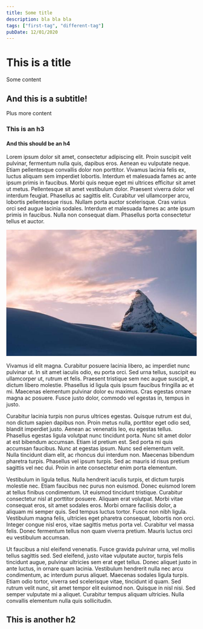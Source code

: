 ```yaml
---
title: Some title
description: bla bla bla
tags: ["first-tag", "different-tag"]
pubDate: 12/01/2020
---
```


# This is a title

Some content

## And this is a subtitle!

Plus more content

### This is an h3

#### And this should be an h4




Lorem ipsum dolor sit amet, consectetur adipiscing elit. Proin suscipit velit pulvinar, fermentum nulla quis, dapibus eros. Aenean eu vulputate neque. Etiam pellentesque convallis dolor non porttitor. Vivamus lacinia felis ex, luctus aliquam sem imperdiet lobortis. Interdum et malesuada fames ac ante ipsum primis in faucibus. Morbi quis neque eget mi ultrices efficitur sit amet ut metus. Pellentesque sit amet vestibulum dolor. Praesent viverra dolor vel interdum feugiat. Phasellus ac sagittis elit. Curabitur vel ullamcorper arcu, lobortis pellentesque risus. Nullam porta auctor scelerisque. Cras varius orci sed augue lacinia sodales. Interdum et malesuada fames ac ante ipsum primis in faucibus. Nulla non consequat diam. Phasellus porta consectetur tellus et auctor.

![alt text](./assets/image.png)
 
Vivamus id elit magna. Curabitur posuere lacinia libero, ac imperdiet nunc pulvinar ut. In sit amet iaculis odio, eu porta orci. Sed urna tellus, suscipit eu ullamcorper ut, rutrum et felis. Praesent tristique sem nec augue suscipit, a dictum libero molestie. Phasellus id ligula quis ipsum faucibus fringilla ac et mi. Maecenas elementum pulvinar dolor eu maximus. Cras egestas ornare magna ac posuere. Fusce justo dolor, commodo vel egestas in, tempus in justo.

Curabitur lacinia turpis non purus ultrices egestas. Quisque rutrum est dui, non dictum sapien dapibus non. Proin metus nulla, porttitor eget odio sed, blandit imperdiet justo. Aenean ac venenatis leo, eu egestas tellus. Phasellus egestas ligula volutpat nunc tincidunt porta. Nunc sit amet dolor at est bibendum accumsan. Etiam id pretium est. Sed porta mi quis accumsan faucibus. Nunc at egestas ipsum. Nunc sed elementum velit. Nulla tincidunt diam elit, ac rhoncus dui interdum non. Maecenas bibendum pharetra turpis. Phasellus vel ipsum turpis. Sed ac mauris id risus pretium sagittis vel nec dui. Proin in ante consectetur enim porta elementum.

Vestibulum in ligula tellus. Nulla hendrerit iaculis turpis, et dictum turpis molestie nec. Etiam faucibus nec purus non euismod. Donec euismod lorem at tellus finibus condimentum. Ut euismod tincidunt tristique. Curabitur consectetur nisl at porttitor posuere. Aliquam erat volutpat. Morbi vitae consequat eros, sit amet sodales eros. Morbi ornare facilisis dolor, a aliquam mi semper quis. Sed tempus luctus tortor. Fusce non nibh ligula. Vestibulum magna felis, ultricies eget pharetra consequat, lobortis non orci. Integer congue nisl eros, vitae sagittis metus porta vel. Curabitur vel massa felis. Donec fermentum tellus non quam viverra pretium. Mauris luctus orci eu vestibulum accumsan.

Ut faucibus a nisl eleifend venenatis. Fusce gravida pulvinar urna, vel mollis tellus sagittis sed. Sed eleifend, justo vitae vulputate auctor, turpis felis tincidunt augue, pulvinar ultricies sem erat eget tellus. Donec aliquet justo in ante luctus, in ornare quam lacinia. Vestibulum hendrerit nulla nec arcu condimentum, ac interdum purus aliquet. Maecenas sodales ligula turpis. Etiam odio tortor, viverra sed scelerisque vitae, tincidunt id quam. Sed rutrum velit nunc, sit amet tempor elit euismod non. Quisque in nisl nisi. Sed semper vulputate mi a aliquet. Curabitur tempus aliquam ultricies. Nulla convallis elementum nulla quis sollicitudin.


## This is another h2